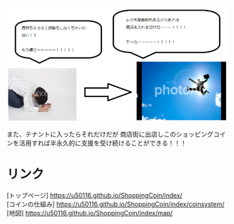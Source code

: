 <img width="500px" alt="テナント" src="./tenannto.png">

また、テナントに入ったらそれだけだが
商店街に出店しこのショッピングコインを活用すれば半永久的に支援を受け続けることができる！！！

# リンク <br>
[トップページ] https://u50116.github.io/ShoppingCoin/index/<br>
[コインの仕組み] https://u50116.github.io/ShoppingCoin/index/coinsystem/<br>
[地図] https://u50116.github.io/ShoppingCoin/index/map/<br>
